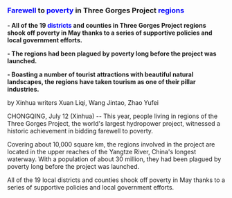 ### <font color=blue>Farewell</font> to <font color=blue>poverty</font> in Three Gorges Project <font color=blue>regions</font>



**- All of the 19 <font color=blue>districts</font> and counties in Three Gorges Project regions shook off poverty in May thanks to a series of supportive policies and local government efforts.**

**- The regions had been plagued by poverty long before the project was launched.**

**- Boasting a number of tourist attractions with beautiful natural landscapes, the regions have taken tourism as one of their pillar industries.**

by Xinhua writers Xuan Liqi, Wang Jintao, Zhao Yufei

CHONGQING, July 12 (Xinhua) -- This year, people living in regions of the Three Gorges Project, the world's largest hydropower project, witnessed a historic achievement in bidding farewell to poverty.

Covering about 10,000 square km, the regions involved in the project are located in the upper reaches of the Yangtze River, China's longest waterway. With a population of about 30 million, they had been plagued by poverty long before the project was launched.

All of the 19 local districts and counties shook off poverty in May thanks to a series of supportive policies and local government efforts.